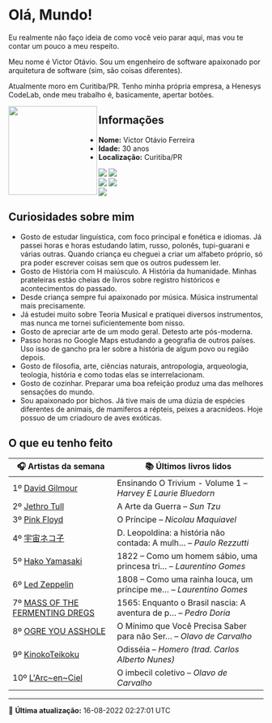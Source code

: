 # Olá, Mundo!

Eu realmente não faço ideia de como você veio parar aqui, mas vou te contar um pouco a meu respeito.

Meu nome é Victor Otávio. Sou um engenheiro de software apaixonado por arquitetura de software (sim, são coisas diferentes).

Atualmente moro em Curitiba/PR. Tenho minha própria empresa, a Henesys CodeLab, onde meu trabalho é, basicamente, apertar botões.

<img align="left" src="https://github.com/vctrtvfrrr/vctrtvfrrr/raw/master/octocat.png" alt="" width="175" />

## Informações

- **Nome:** Victor Otávio Ferreira
- **Idade:** 30 anos
- **Localização:** Curitiba/PR

[![](https://img.shields.io/badge/LinkedIn-victorotavio-blue)](https://www.linkedin.com/in/victorotavio/) [![](https://img.shields.io/badge/Twitter-@vctrtvfrrr-blue)](https://twitter.com/vctrtvfrrr)  
[![](https://img.shields.io/badge/GitHub-vctrtvfrrr-24292e)](https://github.com/vctrtvfrrr) [![](https://img.shields.io/badge/GitLab-vctrtvfrrr-ec5d16)](https://gitlab.com/vctrtvfrrr)  
[![](https://img.shields.io/badge/Email-victor@otavioferreira.com.br-red)](mailto:victor@otavioferreira.com.br)  

## Curiosidades sobre mim

-   Gosto de estudar linguística, com foco principal e fonética e idiomas. Já passei horas e horas estudando latim, russo, polonês, tupi-guarani e várias outras. Quando criança eu cheguei a criar um alfabeto próprio, só pra poder escrever coisas sem que os outros pudessem ler.
-   Gosto de História com H maiúsculo. A História da humanidade. Minhas prateleiras estão cheias de livros sobre registro históricos e acontecimentos do passado.
-   Desde criança sempre fui apaixonado por música. Música instrumental mais precisamente.
-   Já estudei muito sobre Teoria Musical e pratiquei diversos instrumentos, mas nunca me tornei suficientemente bom nisso.
-   Gosto de apreciar arte de um modo geral. Detesto arte pós-moderna.
-   Passo horas no Google Maps estudando a geografia de outros países. Uso isso de gancho pra ler sobre a história de algum povo ou região depois.
-   Gosto de filosofia, arte, ciências naturais, antropologia, arqueologia, teologia, história e como todas elas se interrelacionam.
-   Gosto de cozinhar. Preparar uma boa refeição produz uma das melhores sensações do mundo.
-   Sou apaixonado por bichos. Já tive mais de uma dúzia de espécies diferentes de animais, de mamiferos a répteis, peixes a aracnídeos. Hoje possuo de um criadouro de aves exóticas.


## O que eu tenho feito

|                                   🎧 Artistas da semana                                   |                      📚 Últimos livros lidos                      |
|-------------------------------------------------------------------------------------------|-------------------------------------------------------------------|
| 1º [David Gilmour](https://www.last.fm/music/David+Gilmour)                               | Ensinando O Trivium - Volume 1	–	_Harvey E Laurie Bluedorn_         |
| 2º [Jethro Tull](https://www.last.fm/music/Jethro+Tull)                                   | A Arte da Guerra	–	_Sun Tzu_                                        |
| 3º [Pink Floyd](https://www.last.fm/music/Pink+Floyd)                                     | O Príncipe	–	_Nicolau Maquiavel_                                    |
| 4º [宇宙ネコ子](https://www.last.fm/music/%E5%AE%87%E5%AE%99%E3%83%8D%E3%82%B3%E5%AD%90)  | D. Leopoldina: a história não contada: A mulh…	–	_Paulo Rezzutti_   |
| 5º [Hako Yamasaki](https://www.last.fm/music/Hako+Yamasaki)                               | 1822 – Como um homem sábio, uma princesa tri…	–	_Laurentino Gomes_  |
| 6º [Led Zeppelin](https://www.last.fm/music/Led+Zeppelin)                                 | 1808 – Como uma rainha louca, um príncipe me…	–	_Laurentino Gomes_  |
| 7º [MASS OF THE FERMENTING DREGS](https://www.last.fm/music/MASS+OF+THE+FERMENTING+DREGS) | 1565: Enquanto o Brasil nascia: A aventura de p…	–	_Pedro Doria_    |
| 8º [OGRE YOU ASSHOLE](https://www.last.fm/music/OGRE+YOU+ASSHOLE)                         | O Mínimo que Você Precisa Saber para não Ser…	–	_Olavo de Carvalho_ |
| 9º [KinokoTeikoku](https://www.last.fm/music/KinokoTeikoku)                               | Odisséia	–	_Homero (trad. Carlos Alberto Nunes)_                    |
| 10º [L'Arc~en~Ciel](https://www.last.fm/music/L%27Arc~en~Ciel)                            | O imbecil coletivo	–	_Olavo de Carvalho_                            |


---

🚀 **Última atualização:** 16-08-2022 02:27:01 UTC